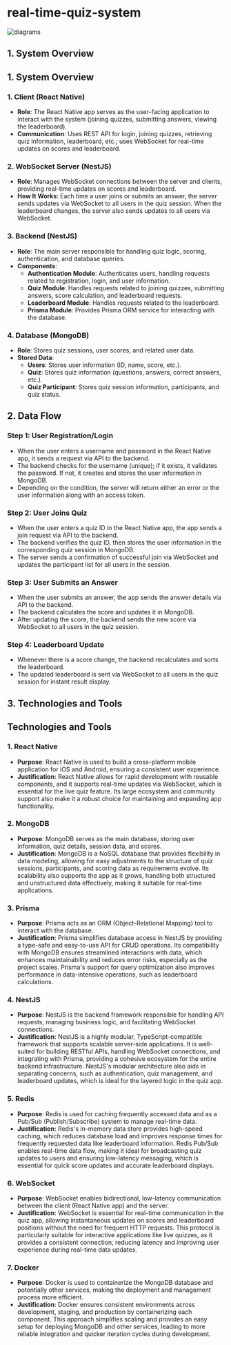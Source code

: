 # real-time-quiz-system

![diagrams](real-time-quiz-system.png)

## 1. System Overview

## 1. System Overview

### 1. Client (React Native)
- **Role**: The React Native app serves as the user-facing application to interact with the system (joining quizzes, submitting answers, viewing the leaderboard).
- **Communication**: Uses REST API for login, joining quizzes, retrieving quiz information, leaderboard, etc.; uses WebSocket for real-time updates on scores and leaderboard.

### 2. WebSocket Server (NestJS)
- **Role**: Manages WebSocket connections between the server and clients, providing real-time updates on scores and leaderboard.
- **How It Works**: Each time a user joins or submits an answer, the server sends updates via WebSocket to all users in the quiz session. When the leaderboard changes, the server also sends updates to all users via WebSocket.

### 3. Backend (NestJS)
- **Role**: The main server responsible for handling quiz logic, scoring, authentication, and database queries.
- **Components**:
  - **Authentication Module**: Authenticates users, handling requests related to registration, login, and user information.
  - **Quiz Module**: Handles requests related to joining quizzes, submitting answers, score calculation, and leaderboard requests.
  - **Leaderboard Module**: Handles requests related to the leaderboard.
  - **Prisma Module**: Provides Prisma ORM service for interacting with the database.

### 4. Database (MongoDB)
- **Role**: Stores quiz sessions, user scores, and related user data.
- **Stored Data**:
  - **Users**: Stores user information (ID, name, score, etc.).
  - **Quiz**: Stores quiz information (questions, answers, correct answers, etc.).
  - **Quiz Participant**: Stores quiz session information, participants, and quiz status.

## 2. Data Flow

### Step 1: User Registration/Login
- When the user enters a username and password in the React Native app, it sends a request via API to the backend.
- The backend checks for the username (unique); if it exists, it validates the password. If not, it creates and stores the user information in MongoDB.
- Depending on the condition, the server will return either an error or the user information along with an access token.

### Step 2: User Joins Quiz
- When the user enters a quiz ID in the React Native app, the app sends a join request via API to the backend.
- The backend verifies the quiz ID, then stores the user information in the corresponding quiz session in MongoDB.
- The server sends a confirmation of successful join via WebSocket and updates the participant list for all users in the session.

### Step 3: User Submits an Answer
- When the user submits an answer, the app sends the answer details via API to the backend.
- The backend calculates the score and updates it in MongoDB.
- After updating the score, the backend sends the new score via WebSocket to all users in the quiz session.

### Step 4: Leaderboard Update
- Whenever there is a score change, the backend recalculates and sorts the leaderboard.
- The updated leaderboard is sent via WebSocket to all users in the quiz session for instant result display.

## 3. Technologies and Tools

## Technologies and Tools

### 1. React Native
- **Purpose**: React Native is used to build a cross-platform mobile application for iOS and Android, ensuring a consistent user experience.
- **Justification**: React Native allows for rapid development with reusable components, and it supports real-time updates via WebSocket, which is essential for the live quiz feature. Its large ecosystem and community support also make it a robust choice for maintaining and expanding app functionality.

### 2. MongoDB
- **Purpose**: MongoDB serves as the main database, storing user information, quiz details, session data, and scores.
- **Justification**: MongoDB is a NoSQL database that provides flexibility in data modeling, allowing for easy adjustments to the structure of quiz sessions, participants, and scoring data as requirements evolve. Its scalability also supports the app as it grows, handling both structured and unstructured data effectively, making it suitable for real-time applications.

### 3. Prisma
- **Purpose**: Prisma acts as an ORM (Object-Relational Mapping) tool to interact with the database.
- **Justification**: Prisma simplifies database access in NestJS by providing a type-safe and easy-to-use API for CRUD operations. Its compatibility with MongoDB ensures streamlined interactions with data, which enhances maintainability and reduces error risks, especially as the project scales. Prisma's support for query optimization also improves performance in data-intensive operations, such as leaderboard calculations.

### 4. NestJS
- **Purpose**: NestJS is the backend framework responsible for handling API requests, managing business logic, and facilitating WebSocket connections.
- **Justification**: NestJS is a highly modular, TypeScript-compatible framework that supports scalable server-side applications. It is well-suited for building RESTful APIs, handling WebSocket connections, and integrating with Prisma, providing a cohesive ecosystem for the entire backend infrastructure. NestJS's modular architecture also aids in separating concerns, such as authentication, quiz management, and leaderboard updates, which is ideal for the layered logic in the quiz app.

### 5. Redis
- **Purpose**: Redis is used for caching frequently accessed data and as a Pub/Sub (Publish/Subscribe) system to manage real-time data.
- **Justification**: Redis's in-memory data store provides high-speed caching, which reduces database load and improves response times for frequently requested data like leaderboard information. Redis Pub/Sub enables real-time data flow, making it ideal for broadcasting quiz updates to users and ensuring low-latency messaging, which is essential for quick score updates and accurate leaderboard displays.

### 6. WebSocket
- **Purpose**: WebSocket enables bidirectional, low-latency communication between the client (React Native app) and the server.
- **Justification**: WebSocket is essential for real-time communication in the quiz app, allowing instantaneous updates on scores and leaderboard positions without the need for frequent HTTP requests. This protocol is particularly suitable for interactive applications like live quizzes, as it provides a consistent connection, reducing latency and improving user experience during real-time data updates.

### 7. Docker
- **Purpose**: Docker is used to containerize the MongoDB database and potentially other services, making the deployment and management process more efficient.
- **Justification**: Docker ensures consistent environments across development, staging, and production by containerizing each component. This approach simplifies scaling and provides an easy setup for deploying MongoDB and other services, leading to more reliable integration and quicker iteration cycles during development.
